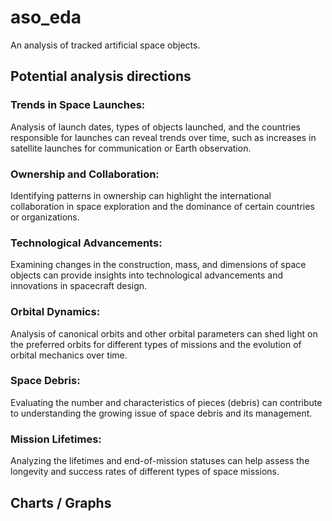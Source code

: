 # aso_eda

An analysis of tracked artificial space objects.

## Potential analysis directions

### Trends in Space Launches:

Analysis of launch dates, types of objects launched, and the countries responsible for launches can reveal trends over time, such as increases in satellite launches for communication or Earth observation.

### Ownership and Collaboration:

Identifying patterns in ownership can highlight the international collaboration in space exploration and the dominance of certain countries or organizations.

### Technological Advancements:

Examining changes in the construction, mass, and dimensions of space objects can provide insights into technological advancements and innovations in spacecraft design.

### Orbital Dynamics:

Analysis of canonical orbits and other orbital parameters can shed light on the preferred orbits for different types of missions and the evolution of orbital mechanics over time.

### Space Debris:

Evaluating the number and characteristics of pieces (debris) can contribute to understanding the growing issue of space debris and its management.

### Mission Lifetimes:

Analyzing the lifetimes and end-of-mission statuses can help assess the longevity and success rates of different types of space missions.

## Charts / Graphs
